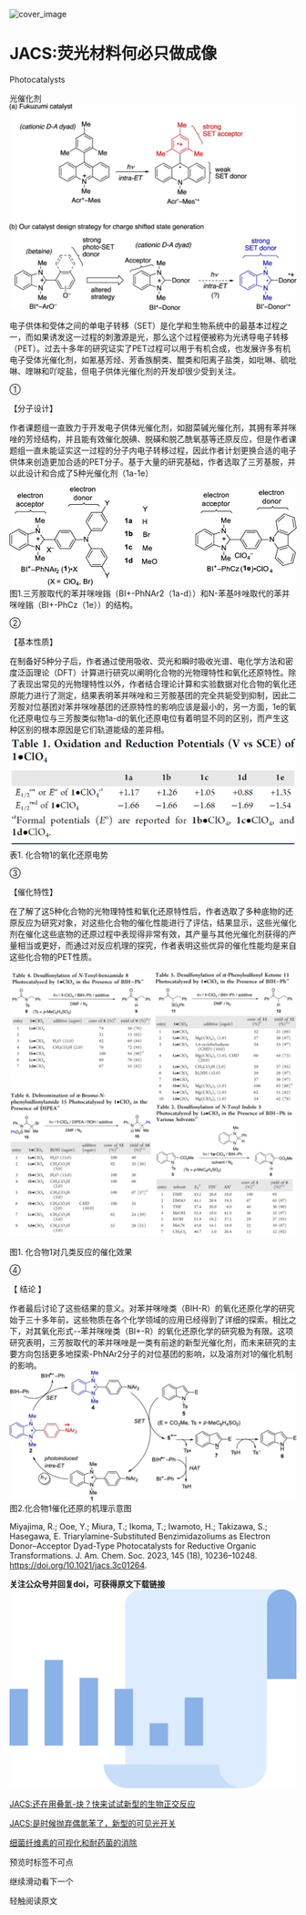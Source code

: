 ﻿![cover_image](http://mmbiz.qpic.cn/mmbiz_jpg/wzBk7nZmzgpCtHear4K5lEIXQ3uwbfXcRnc2xNJOSwEq4ick2j40dRpFG0km0PiaibYTJfSVyfiag2FpVwJs1wwic3Q/0?wx_fmt=jpeg) 

#  JACS:荧光材料何必只做成像 
 


Photocatalysts

光催化剂
![](../asset/2023-05-12_c2cc809b80f78974cc01ff086552af54_0.jpeg)

电子供体和受体之间的单电子转移（SET）是化学和生物系统中的最基本过程之一，而如果诱发这一过程的刺激源是光，那么这个过程便被称为光诱导电子转移（PET）。过去十多年的研究证实了PET过程可以用于有机合成，也发展许多有机电子受体光催化剂，如氰基芳烃、芳香族酮类、醌类和阳离子盐类，如吡啉、硫吡啉、喹啉和吖啶盐，但电子供体光催化剂的开发却很少受到关注。

①

【分子设计】

作者课题组一直致力于开发电子供体光催化剂，如甜菜碱光催化剂，其拥有苯并咪唑的芳烃结构，并且能有效催化脱碘、脱磺和脱乙酰氧基等还原反应，但是作者课题组一直未能证实这一过程的分子内电子转移过程，因此作者计划更换合适的电子供体来创造更加合适的PET分子。基于大量的研究基础，作者选取了三芳基胺，并以此设计和合成了5种光催化剂（1a-1e）

![](../asset/2023-05-12_a5567dae2dfc8cc352886af33b5ffc94_1.jpeg)
图1.三芳胺取代的苯并咪唑鎓（BI+-PhNAr2（1a-d））和N-苯基咔唑取代的苯并咪唑鎓（BI+-PhCz（1e））的结构。

②

【基本性质】

在制备好5种分子后，作者通过使用吸收、荧光和瞬时吸收光谱、电化学方法和密度泛函理论（DFT）计算进行研究以阐明化合物的光物理特性和氧化还原特性。除了表现出常见的光物理特性以外，作者结合理论计算和实验数据对化合物的氧化还原能力进行了测定，结果表明苯并咪唑和三芳胺基团的完全共轭受到抑制，因此二芳胺对位基团对苯并咪唑基团的还原特性的影响应该是最小的，另一方面，1e的氧化还原电位与三芳胺类似物1a-d的氧化还原电位有着明显不同的区别，而产生这种区别的根本原因是它们轨道能级的差异相。
![](../asset/2023-05-12_55ec3152bb05e9faf99bc7d378b3f476_2.png)
表1. 化合物1的氧化还原电势

③

【催化特性】

在了解了这5种化合物的光物理特性和氧化还原特性后，作者选取了多种底物的还原反应为研究对象，对这些化合物的催化性能进行了评估，结果显示，这些光催化剂在催化这些底物的还原过程中表现得非常有效，其产量与其他光催化剂获得的产量相当或更好，而通过对反应机理的探究，作者表明这些优异的催化性能均是来自这些化合物的PET性质。

![](../asset/2023-05-12_a1e339bb2de17878af65488e406c5cb5_3.png)

图1. 化合物1对几类反应的催化效果

④

【 结论 】

作者最后讨论了这些结果的意义。对苯并咪唑类（BIH-R）的氧化还原化学的研究始于三十多年前，这些物质在各个化学领域的应用已经得到了详细的探索。相比之下，对其氧化形式--苯并咪唑类（BI+-R）的氧化还原化学的研究极为有限。这项研究表明，三芳胺取代的苯并咪唑是一类有前途的新型光催化剂，而未来研究的主要方向包括更多地探索-PhNAr2分子的对位基团的影响，以及溶剂对1的催化机制的影响。
![](../asset/2023-05-12_696acca6d9a6ce27c44d87b48b679f96_4.jpeg)
图2.化合物1催化还原的机理示意图

Miyajima, R.; Ooe, Y.; Miura, T.; Ikoma, T.; Iwamoto, H.; Takizawa, S.; Hasegawa, E. Triarylamine-Substituted Benzimidazoliums as Electron Donor–Acceptor Dyad-Type Photocatalysts for Reductive Organic Transformations. J. Am. Chem. Soc. 2023, 145 (18), 10236–10248. https://doi.org/10.1021/jacs.3c01264.

**关注公众号并回复doi，可获得原文下载链接**
![](../asset/2023-05-12_eb46ebd50de486a852e98de208de520d_5.png)


[JACS:还在用叠氮-炔？快来试试新型的生物正交反应](http://mp.weixin.qq.com/s?__biz=MzkzOTI1OTMwNg==&amp;mid=2247483883&amp;idx=1&amp;sn=6efed231961a5b2f378ab44c1fe718ee&amp;chksm=c2f2e52ef5856c38a8f02ae4314f4a7fe7165c0f077be7b6352af23746c9d7f6fe8c16d4c7bc&amp;scene=21#wechat_redirect)



[JACS:是时候抛弃偶氮苯了，新型的可见光开关](http://mp.weixin.qq.com/s?__biz=MzkzOTI1OTMwNg==&amp;mid=2247483849&amp;idx=1&amp;sn=3f65047f764eada0b4ba27c1ebb811cb&amp;chksm=c2f2e50cf5856c1ae10eac3962c18edd925aecea291fd5fc68464a70610783e309f018f95a59&amp;scene=21#wechat_redirect)



[细菌纤维素的可视化和耐药菌的消除](http://mp.weixin.qq.com/s?__biz=MzkzOTI1OTMwNg==&amp;mid=2247483811&amp;idx=1&amp;sn=497b8c4b0ff461323fb2e1c24e03312e&amp;chksm=c2f2e566f5856c702e030d1f5c01ae034d7ddc9705f2b363e6eca0c9e6e8e7f9a07fb30b0e09&amp;scene=21#wechat_redirect)

预览时标签不可点

  继续滑动看下一个 

 轻触阅读原文 

   

